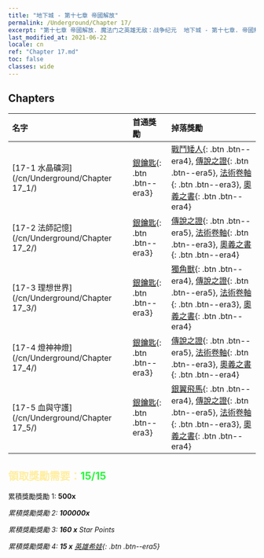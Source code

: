 ```yaml
---
title: "地下城 - 第十七章 帝國解放"
permalink: /Underground/Chapter 17/
excerpt: "第十七章 帝國解放. 魔法门之英雄无敌：战争纪元  地下城 - 第十七章. 帝國解放"
last_modified_at: 2021-06-22
locale: cn
ref: "Chapter 17.md"
toc: false
classes: wide
---
```


## Chapters

  | 名字 |  首通獎勵 | 掉落獎勵 |
  |:------------|:------------|:------------| 
  | [17-1 水晶礦洞](/cn/Underground/Chapter 17_1/) | [銀鑰匙](/cn/Items/con_693/){: .btn .btn--era3} | [戰鬥矮人](/cn/Items/unt_200/){: .btn .btn--era4}, [傳說之證](/cn/Items/mat_67/){: .btn .btn--era5}, [法術卷軸](/cn/Items/con_694/){: .btn .btn--era3}, [奧義之書](/cn/Items/mat_60/){: .btn .btn--era4} |
  | [17-2 法師記憶](/cn/Underground/Chapter 17_2/) | [銀鑰匙](/cn/Items/con_693/){: .btn .btn--era3} | [傳說之證](/cn/Items/mat_67/){: .btn .btn--era5}, [法術卷軸](/cn/Items/con_694/){: .btn .btn--era3}, [奧義之書](/cn/Items/mat_60/){: .btn .btn--era4} |
  | [17-3 理想世界](/cn/Underground/Chapter 17_3/) | [銀鑰匙](/cn/Items/con_693/){: .btn .btn--era3} | [獨角獸](/cn/Items/unt_204/){: .btn .btn--era4}, [傳說之證](/cn/Items/mat_67/){: .btn .btn--era5}, [法術卷軸](/cn/Items/con_694/){: .btn .btn--era3}, [奧義之書](/cn/Items/mat_60/){: .btn .btn--era4} |
  | [17-4 燈神神燈](/cn/Underground/Chapter 17_4/) | [銀鑰匙](/cn/Items/con_693/){: .btn .btn--era3} | [傳說之證](/cn/Items/mat_67/){: .btn .btn--era5}, [法術卷軸](/cn/Items/con_694/){: .btn .btn--era3}, [奧義之書](/cn/Items/mat_60/){: .btn .btn--era4} |
  | [17-5 血與守護](/cn/Underground/Chapter 17_5/) | [銀鑰匙](/cn/Items/con_693/){: .btn .btn--era3} | [銀翼飛馬](/cn/Items/unt_202/){: .btn .btn--era4}, [傳說之證](/cn/Items/mat_67/){: .btn .btn--era5}, [法術卷軸](/cn/Items/con_694/){: .btn .btn--era3}, [奧義之書](/cn/Items/mat_60/){: .btn .btn--era4} |


## <span style="color: #ffeea0">   領取獎勵需要：</span><span style="color: #27f73a">15/15</span>

 累積獎勵獎勵 1:  **500x** <i class="fas fa-gem"/>

 累積獎勵獎勵 2:  **100000x** <i class="fas fa-coins"/>

 累積獎勵獎勵 3: **160 x** Star Points

 累積獎勵獎勵 4: **15 x** [英雄希娃](/cn/Items/her_376/){: .btn .btn--era5}

